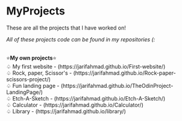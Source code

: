 # MyProjects
These are all the projects that I have worked on! <br>
<p><em>All of these projects code can be found in my repositories (: </em> </p> <br>
⭐<b>My own projects</b>⭐<br>
♤ My first website - (https://jarifahmad.github.io/First-website/)<br>
♤ Rock, paper, Scissor's - (https://jarifahmad.github.io/Rock-paper-scissors-project/)<br>
♤ Fun landing page - (https://jarifahmad.github.io/TheOdinProject-LandingPage/) <br> 
♤ Etch-A-Sketch - (https://jarifahmad.github.io/Etch-A-Sketch/)<br>
♤ Calculator - (https://jarifahmad.github.io/Calculator/)<br>
♤ Library - (https://jarifahmad.github.io/library/)<br>
